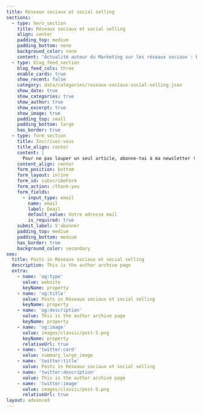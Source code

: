 ```yaml
---
title: Réseaux sociaux et social selling
sections:
  - type: hero_section
    title: Réseaux sociaux et social selling
    align: center
    padding_top: medium
    padding_bottom: none
    background_color: none
    content: "Actualité autour du Marketing sur les réseaux sociaux : Facebook, \nTwitter, LinkedIn, Google+, Instagram, YouTube, etc ... Publicité \n(Facebook Ads, etc). Mes conseils et retours expériences.  \nPersonnellement, je pratique le community management depuis plusieurs \nannées. Cependant, ce que je préfère c'est la publicité sur les réseaux \nsociaux. cette pratique permet de faire de l'acquisition de trafic et \nsurtout d'obtenir énormément de Leads. J'ai déjà testé : **la publicité Facebook Ads, la publicité LinkedIn Ads et la publicité Twitter.** Le\_**Social Selling**\_est une\_**technique de vente très orientée B to B**. Le principe est simple : se servir des réseaux sociaux, notamment\_**LinkedIn**\_qui\n est le réseau social professionnel n°1 mondial pour démarcher.  \nJ’affectionne tout particulièrement le Social Selling pour la simple et \nbonne raison que le démarchage par email ou le Cold Calling (appel à \nfroid) sont chronophage et ne donnent pas de très bons résultats. **LinkedIn a révolutionné le travail des ingénieur d’affaires et commerciaux ainsi que celui des entrepreneurs.**\n\n"
  - type: blog_feed_section
    blog_feed_cols: three
    enable_cards: true
    show_recent: false
    category: data/categories/reseaux-sociaux-social-selling.json
    show_date: true
    show_categories: true
    show_author: true
    show_excerpt: true
    show_image: true
    padding_top: small
    padding_bottom: large
    has_border: true
  - type: form_section
    title: Inscrivez-vous
    title_align: center
    content: |
      Pour ne pas louper un seul article, abonne-toi à ma newsletter !
    content_align: center
    form_position: bottom
    form_layout: inline
    form_id: subscribeForm
    form_action: /thank-you
    form_fields:
      - input_type: email
        name: email
        label: Email
        default_value: Votre adresse mail
        is_required: true
    submit_label: S'abonner
    padding_top: medium
    padding_bottom: medium
    has_border: true
    background_color: secondary
seo:
  title: Posts in Réseaux sociaux et social selling
  description: This is the author archive page
  extra:
    - name: 'og:type'
      value: website
      keyName: property
    - name: 'og:title'
      value: Posts in Réseaux sociaux et social selling
      keyName: property
    - name: 'og:description'
      value: This is the author archive page
      keyName: property
    - name: 'og:image'
      value: images/classic/post-5.png
      keyName: property
      relativeUrl: true
    - name: 'twitter:card'
      value: summary_large_image
    - name: 'twitter:title'
      value: Posts in Réseaux sociaux et social selling
    - name: 'twitter:description'
      value: This is the author archive page
    - name: 'twitter:image'
      value: images/classic/post-5.png
      relativeUrl: true
layout: advanced
---
```

